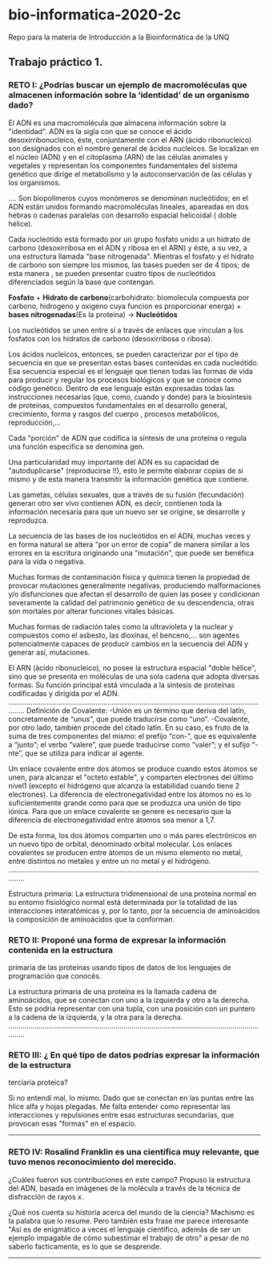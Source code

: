 # bio-informatica-2020-2c
Repo para la materia de Introducción a la Bioinformática de la UNQ

## Trabajo práctico 1. 

### RETO I: ¿Podrías buscar un ejemplo de macromoléculas que almacenen información sobre la ‘identidad’ de un organismo dado?

El ADN es una macromolécula que almacena información sobre la "identidad".
ADN es la sigla con que se conoce el ácido desoxirribonucleico, éste, conjuntamente con el ARN (ácido ribonucleico) son designados con el nombre general de ácidos nucleicos. Se localizan en el núcleo (ADN) y en el citoplasma (ARN) de las células animales y vegetales y representan los componentes fundamentales del sistema genético que dirige el metabolismo y la autoconservación de las células y los organismos.

....
Son biopolímeros cuyos monómeros se denominan nucleótidos; en el ADN están unidos formando macromoléculas lineales, apareadas en dos hebras o cadenas paralelas con desarrollo espacial helicoidal ( doble hélice).

Cada nucleótido está formado por un grupo fosfato unido a un hidrato de carbono (desoxirribosa en el ADN y ribosa en el ARN) y éste, a su vez, a una estructura llamada "base nitrogenada". Mientras el fosfato y el hidrato de carbono son siempre los mismos, las bases pueden ser de 4 tipos; de esta manera , se pueden presentar cuatro tipos de nucleótidos diferenciados según la base que contengan.

**Fosfato** + **Hidrato de carbono**(carbohidrato: biomolecula compuesta por carbono, hidrogeno y oxigeno cuya funcion es proporcionar energa) + **bases nitrogenadas**(Es la proteína) -> **Nucleótidos**

Los nucleótidos se unen entre si a través de enlaces que vinculan a los fosfatos con los hidratos de carbono (desoxirribosa o ribosa).

Los ácidos nucleicos, entonces, se pueden caracterizar por el tipo de secuencia en que se presentan estas bases contenidas en cada nucleótido. Esa secuencia especial es el lenguaje que tienen todas las formas de vida para producir y regular los procesos biológicos y que se conoce como código genético. Dentro de ese lenguaje están expresadas todas las instrucciones necesarias (que, como, cuando y donde) para la biosíntesis de proteínas, compuestos fundamentales en el desarrollo general, crecimiento, forma y rasgos del cuerpo , procesos metabólicos, reproducción,...

Cada "porción" de ADN que codifica la síntesis de una proteína o regula una función especifica se denomina gen.

Una particularidad muy importante del ADN es su capacidad de "autoduplicarse" (reproducirse !!), esto le permite elaborar copias de si mismo y de esta manera transmitir la información genética que contiene.

Las gametas, células sexuales, que a través de su fusión (fecundación) generan otro ser vivo contienen ADN, es decir, contienen toda la información necesaria para que un nuevo ser se origine, se desarrolle y reproduzca.

	
La secuencia de las bases de los nucleótidos en el ADN, muchas veces y en forma natural se altera "por un error de copia" de manera similar a los errores en la escritura originando una "mutación", que puede ser benéfica para la vida o negativa.

 Muchas formas de contaminación física y química tienen la propiedad de provocar mutaciones generalmente negativas, produciendo malformaciones y/o disfunciones que afectan el desarrollo de quien las posee y condicionan severamente la calidad del patrimonio genético de su descendencia, otras son mortales por alterar funciones vitales básicas.

Muchas formas de radiación tales como la ultravioleta y la nuclear y compuestos como el asbesto, las dioxinas, el benceno,... son agentes potencialmente capaces de producir cambios en la secuencia del ADN y generar así, mutaciones.

El ARN (ácido ribonucleico), no posee la estructura espacial "doble hélice", sino que se presenta en moléculas de una sola cadena que adopta diversas formas. Su función principal está vinculada a la síntesis de proteínas codificadas y dirigida por el ADN.
....................................................................................................................................
Definición de Covalente: 
-Unión es un término que deriva del latín, concretamente de “unus”, que puede traducirse como “uno”.
-Covalente, por otro lado, también procede del citado latín. En su caso, es fruto de la suma de tres componentes del mismo: el prefijo “con-”, que es equivalente a “junto”; el verbo “valere”, que puede traducirse como “valer”; y el sufijo “-nte”, que se utiliza para indicar al agente.

Un enlace covalente entre dos átomos se produce cuando estos átomos se unen, para alcanzar el "octeto estable", y comparten electrones del último nivel1​ (excepto el hidrógeno que alcanza la estabilidad cuando tiene 2 electrones). La diferencia de electronegatividad entre los átomos no es lo suficientemente grande como para que se produzca una unión de tipo iónica. Para que un enlace covalente se genere es necesario que la diferencia de electronegatividad entre átomos sea menor a 1,7.

De esta forma, los dos átomos comparten uno o más pares electrónicos en un nuevo tipo de orbital, denominado orbital molecular. Los enlaces covalentes se producen entre átomos de un mismo elemento no metal, entre distintos no metales y entre un no metal y el hidrógeno.
....................................................................................................................................

Estructura primaria: La estructura tridimensional de una proteína normal en su entorno fisiológico normal está determinada por la totalidad de las interacciones interatómicas y, por lo tanto, por la secuencia de aminoácidos la composición de aminoácidos que la conforman.

### RETO II: Proponé una forma de expresar la información contenida en la estructura
primaria de las proteínas usando tipos de datos de los lenguajes de programación
que conocés.

La estructura primaria de una proteína es la llamada cadena de aminoácidos, que se conectan con uno a la izquierda y otro a la derecha. 
Esto se podria representar con una tupla, con una posición con un puntero a la cadena de la izquierda, y la otra para la derecha.
....................................................................................................................................

### RETO III: ¿ En qué tipo de datos podrías expresar la información de la estructura
terciaria proteica?

Si no entendí mal, lo mismo. Dado que se conectan en las puntas entre las hlice alfa y hojas plegadas. Me falta entender como representar las interacciones y repulsiones entre esas estructuras secundarias, que provocan esas "formas" en el espacio.

-------------------------------------------------------------------------------------------------------------------------------------

### RETO IV: Rosalind Franklin es una científica muy relevante, que tuvo menos reconocimiento del merecido. 
¿Cuáles fueron sus contribuciones en este campo?
Propuso la estructura del ADN, basada en imágenes de la molécula a través de la técnica de disfracción de rayos x.

¿Qué nos cuenta su historia acerca del mundo de la ciencia?
Machismo es la palabra que lo resume. Pero también esta frase me parece interesante "Así es de enigmático a veces el lenguaje científico, además de ser un ejemplo impagable de cómo subestimar el trabajo de otro" a pesar de no saberlo facticamente, es lo que se desprende.

-------------------------------------------------------------------------------------------------------------------------------------
